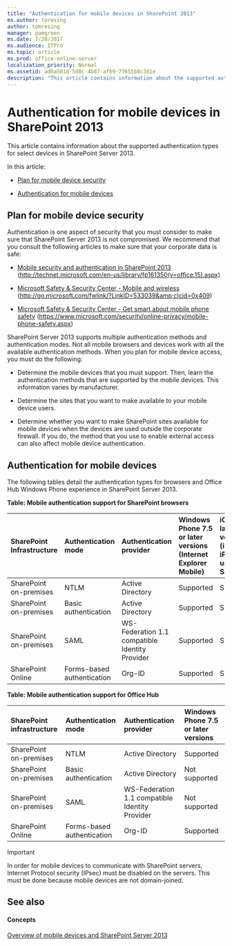 ```yaml
---
title: "Authentication for mobile devices in SharePoint 2013"
ms.author: toresing
author: tomresing
manager: pamgreen
ms.date: 7/20/2017
ms.audience: ITPro
ms.topic: article
ms.prod: office-online-server
localization_priority: Normal
ms.assetid: ad6a501d-5d8c-4b87-af69-7f655b8c3d1e
description: "This article contains information about the supported authentication types for select devices in SharePoint Server 2013."
---
```


# Authentication for mobile devices in SharePoint 2013

This article contains information about the supported authentication types for select devices in SharePoint Server 2013.
  
In this article:
  
- [Plan for mobile device security](authentication-for-mobile-devices.md#PlanMobileDeviceSecurity)
    
- [Authentication for mobile devices](authentication-for-mobile-devices.md#AuthenticationMobileDevices)
    
## Plan for mobile device security
<a name="PlanMobileDeviceSecurity"> </a>

Authentication is one aspect of security that you must consider to make sure that SharePoint Server 2013 is not compromised. We recommend that you consult the following articles to make sure that your corporate data is safe:
  
- [Mobile security and authentication in SharePoint 2013](mobile-security-and-authentication.md) (http://technet.microsoft.com/en-us/library/fp161350(v=office.15).aspx) 
    
- [Microsoft Safety &amp; Security Center - Mobile and wireless](http://go.microsoft.com/fwlink/?LinkID=533039&amp;clcid=0x409 ) (http://go.microsoft.com/fwlink/?LinkID=533039&amp;clcid=0x409) 
    
- [Microsoft Safety &amp; Security Center - Get smart about mobile phone safety](https://www.microsoft.com/security/online-privacy/mobile-phone-safety.aspx) (https://www.microsoft.com/security/online-privacy/mobile-phone-safety.aspx) 
    
SharePoint Server 2013 supports multiple authentication methods and authentication modes. Not all mobile browsers and devices work with all the available authentication methods. When you plan for mobile device access, you must do the following:
  
- Determine the mobile devices that you must support. Then, learn the authentication methods that are supported by the mobile devices. This information varies by manufacturer.
    
- Determine the sites that you want to make available to your mobile device users.
    
- Determine whether you want to make SharePoint sites available for mobile devices when the devices are used outside the corporate firewall. If you do, the method that you use to enable external access can also affect mobile device authentication.
    
## Authentication for mobile devices
<a name="AuthenticationMobileDevices"> </a>

The following tables detail the authentication types for browsers and Office Hub Windows Phone experience in SharePoint Server 2013.
  
**Table: Mobile authentication support for SharePoint browsers**

|**SharePoint Infrastructure**|**Authentication mode**|**Authentication provider**|**Windows Phone 7.5 or later versions (Internet Explorer Mobile)**|**iOS 5.0 or later versions (iPad, iPhone using Safari)**|
|:-----|:-----|:-----|:-----|:-----|
|SharePoint on-premises  <br/> |NTLM  <br/> |Active Directory  <br/> |Supported  <br/> |Supported  <br/> |
|SharePoint on-premises  <br/> |Basic authentication  <br/> |Active Directory  <br/> |Supported  <br/> |Supported  <br/> |
|SharePoint on-premises  <br/> |SAML  <br/> |WS-Federation 1.1 compatible Identity Provider  <br/> |Supported  <br/> |Supported  <br/> |
|SharePoint Online  <br/> |Forms-based authentication  <br/> |Org-ID  <br/> |Supported  <br/> |Supported  <br/> |
   
**Table: Mobile authentication support for Office Hub**

|**SharePoint infrastructure**|**Authentication mode**|**Authentication provider**|**Windows Phone 7.5 or later versions**|
|:-----|:-----|:-----|:-----|
|SharePoint on-premises  <br/> |NTLM  <br/> |Active Directory  <br/> |Supported  <br/> |
|SharePoint on-premises  <br/> |Basic authentication  <br/> |Active Directory  <br/> |Not supported  <br/> |
|SharePoint on-premises  <br/> |SAML  <br/> |WS-Federation 1.1 compatible Identity Provider  <br/> |Not supported  <br/> |
|SharePoint Online  <br/> |Forms-based authentication  <br/> |Org-ID  <br/> |Supported  <br/> |
   
> [!IMPORTANT]
> In order for mobile devices to communicate with SharePoint servers, Internet Protocol security (IPsec) must be disabled on the servers. This must be done because mobile devices are not domain-joined. 
  
## See also
<a name="AuthenticationMobileDevices"> </a>

#### Concepts

[Overview of mobile devices and SharePoint Server 2013](mobile-devices-overview.md)

